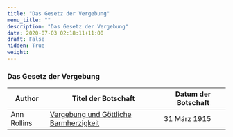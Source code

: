 ```yaml
---
title: "Das Gesetz der Vergebung"
menu_title: ""
description: "Das Gesetz der Vergebung"
date: 2020-07-03 02:18:11+11:00
draft: False
hidden: True
weight:
---
```

### Das Gesetz der Vergebung

**Author** | **Titel der Botschaft** | **Datum der Botschaft**
---|---|---
Ann Rollins | [Vergebung und Göttliche Barmherzigkeit](/padgett-botschaften/padgett-botschaften-in-reihenfolge-des-datums/padgett-botschaften-1915-januar-august/vergebung-und-goettliche-barmherzigkeit-jep-ann-rollins-31-maerz-1915/) | 31 März 1915
